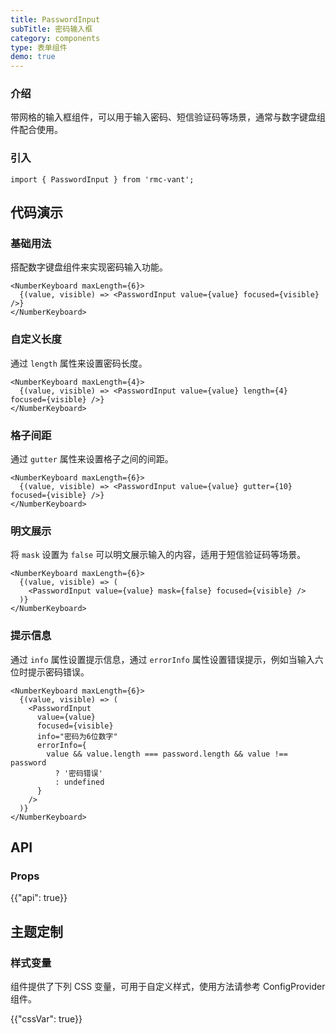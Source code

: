 ```yaml
---
title: PasswordInput
subTitle: 密码输入框
category: components
type: 表单组件
demo: true
---
```


### 介绍

带网格的输入框组件，可以用于输入密码、短信验证码等场景，通常与数字键盘组件配合使用。

### 引入

```tsx
import { PasswordInput } from 'rmc-vant';
```

## 代码演示

### 基础用法

搭配数字键盘组件来实现密码输入功能。

```tsx
<NumberKeyboard maxLength={6}>
  {(value, visible) => <PasswordInput value={value} focused={visible} />}
</NumberKeyboard>
```

### 自定义长度

通过 `length` 属性来设置密码长度。

```tsx
<NumberKeyboard maxLength={4}>
  {(value, visible) => <PasswordInput value={value} length={4} focused={visible} />}
</NumberKeyboard>
```

### 格子间距

通过 `gutter` 属性来设置格子之间的间距。

```tsx
<NumberKeyboard maxLength={6}>
  {(value, visible) => <PasswordInput value={value} gutter={10} focused={visible} />}
</NumberKeyboard>
```

### 明文展示

将 `mask` 设置为 `false` 可以明文展示输入的内容，适用于短信验证码等场景。

```tsx
<NumberKeyboard maxLength={6}>
  {(value, visible) => (
    <PasswordInput value={value} mask={false} focused={visible} />
  )}
</NumberKeyboard>
```

### 提示信息

通过 `info` 属性设置提示信息，通过 `errorInfo` 属性设置错误提示，例如当输入六位时提示密码错误。

```tsx
<NumberKeyboard maxLength={6}>
  {(value, visible) => (
    <PasswordInput
      value={value}
      focused={visible}
      info="密码为6位数字"
      errorInfo={
        value && value.length === password.length && value !== password
          ? '密码错误'
          : undefined
      }
    />
  )}
</NumberKeyboard>
```

## API

### Props

{{"api": true}}

## 主题定制

### 样式变量

组件提供了下列 CSS 变量，可用于自定义样式，使用方法请参考 ConfigProvider 组件。

{{"cssVar": true}}
